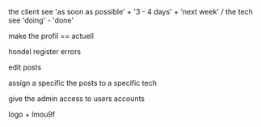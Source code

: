 the client see 'as soon as possible' + '3 - 4 days' + 'next week' / the tech see 'doing' - 'done'

make the profil == actuell

hondel register errors

edit posts

assign a specific the posts to a specific tech

give the admin access to users accounts

logo + lmou9f